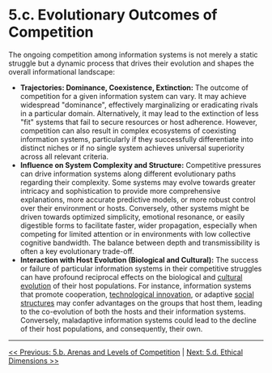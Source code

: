 # **5.c. Evolutionary Outcomes of Competition**

The ongoing competition among information systems is not merely a static struggle but a dynamic process that drives their evolution and shapes the overall informational landscape:

-   **Trajectories: Dominance, Coexistence, Extinction:** The outcome of competition for a given information system can vary. It may achieve widespread "dominance", effectively marginalizing or eradicating rivals in a particular domain. Alternatively, it may lead to the extinction of less "fit" systems that fail to secure resources or host adherence. However, competition can also result in complex ecosystems of coexisting information systems, particularly if they successfully differentiate into distinct niches or if no single system achieves universal superiority across all relevant criteria.
-   **Influence on System Complexity and Structure:** Competitive pressures can drive information systems along different evolutionary paths regarding their complexity. Some systems may evolve towards greater intricacy and sophistication to provide more comprehensive explanations, more accurate predictive models, or more robust control over their environment or hosts. Conversely, other systems might be driven towards optimized simplicity, emotional resonance, or easily digestible forms to facilitate faster, wider propagation, especially when competing for limited attention or in environments with low collective cognitive bandwidth. The balance between depth and transmissibility is often a key evolutionary trade-off.
-   **Interaction with Host Evolution (Biological and Cultural):** The success or failure of particular information systems in their competitive struggles can have profound reciprocal effects on the biological and [cultural evolution](../glossary.md#cultural-evolution) of their host populations. For instance, information systems that promote cooperation, [technological innovation](../glossary.md#technological-innovation), or adaptive [social structures](../glossary.md#social-structures) may confer advantages on the groups that host them, leading to the co-evolution of both the hosts and their information systems. Conversely, maladaptive information systems could lead to the decline of their host populations, and consequently, their own.

---

[<< Previous: 5.b. Arenas and Levels of Competition](5b-arenas-levels-competition.md) | [Next: 5.d. Ethical Dimensions >>](5d-ethical-dimensions.md)
